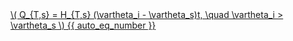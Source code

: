 <a href="/eco2_guide_center/1.%20ECO2%20Logic%20Guide/Hee1_Equation_List.html" class="equation-link" target="_blank" rel="noopener noreferrer">
  \( Q_{T,s} = H_{T,s} (\vartheta_i - \vartheta_s)t, \quad \vartheta_i > \vartheta_s \) {{ auto_eq_number }}
</a>
